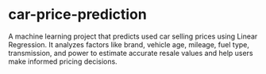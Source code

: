 # car-price-prediction
A machine learning project that predicts used car selling prices using Linear Regression. It analyzes factors like brand, vehicle age, mileage, fuel type, transmission, and power to estimate accurate resale values and help users make informed pricing decisions.
